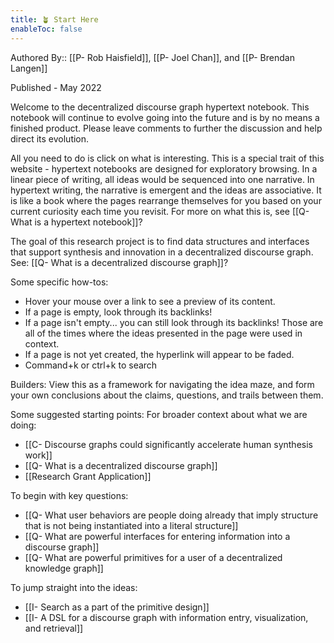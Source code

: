 ```yaml
---
title: 🪴 Start Here
enableToc: false
---
```

Authored By:: [[P- Rob Haisfield]], [[P- Joel Chan]], and [[P- Brendan Langen]]

Published - May 2022

Welcome to the decentralized discourse graph hypertext notebook. This notebook will continue to evolve going into the future and is by no means a finished product. Please leave comments to further the discussion and help direct its evolution.

All you need to do is click on what is interesting. This is a special trait of this website - hypertext notebooks are designed for exploratory browsing. In a linear piece of writing, all ideas would be sequenced into one narrative. In hypertext writing, the narrative is emergent and the ideas are associative. It is like a book where the pages rearrange themselves for you based on your current curiosity each time you revisit. For more on what this is, see [[Q- What is a hypertext notebook]]?

The goal of this research project is to find data structures and interfaces that support synthesis and innovation in a decentralized discourse graph. See: [[Q- What is a decentralized discourse graph]]?

Some specific how-tos:
- Hover your mouse over a link to see a preview of its content.
- If a page is empty, look through its backlinks! 
- If a page isn't empty... you can still look through its backlinks! Those are all of the times where the ideas presented in the page were used in context.
- If a page is not yet created, the hyperlink will appear to be faded.
- Command+k or ctrl+k to search

Builders: View this as a framework for navigating the idea maze, and form your own conclusions about the claims, questions, and trails between them.


Some suggested starting points:
For broader context about what we are doing:
- [[C- Discourse graphs could significantly accelerate human synthesis work]]
- [[Q- What is a decentralized discourse graph]]
- [[Research Grant Application]]

To begin with key questions:
- [[Q- What user behaviors are people doing already that imply structure that is not being instantiated into a literal structure]]
- [[Q- What are powerful interfaces for entering information into a discourse graph]]
- [[Q- What are powerful primitives for a user of a decentralized knowledge graph]]

To jump straight into the ideas:
- [[I- Search as a part of the primitive design]]
- [[I- A DSL for a discourse graph with information entry, visualization, and retrieval]]
